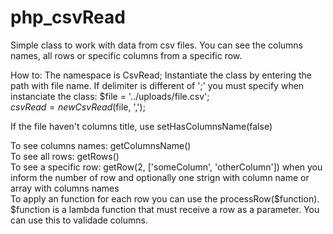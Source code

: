 # php_csvRead
Simple class to work with data from csv files.
You can see the columns names, all rows or specific columns from a specific row.

How to:
The namespace is CsvRead;
Instantiate the class by entering the path with file name. If delimiter is different of ';' you must specify when instanciate the class:
 $file = '../uploads/file.csv';  
 $csvRead = new CsvRead($file, ',');  
 
If the file haven't columns title, use setHasColumnsName(false)  

To see columns names: getColumnsName()  
To see all rows: getRows()  
To see a specific row: getRow(2, ['someColumn', 'otherColumn']) when you inform the number of row and optionally one strign with column name or array with columns names  
To apply an function for each row you can use the processRow($function). $function is a lambda function that must receive a row as a parameter. You can use this to validade columns.
